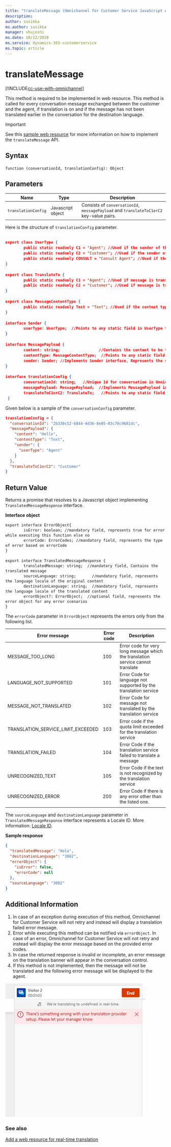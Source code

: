 ```yaml
---
title: "translateMessage (Omnichannel for Customer Service JavaScript API reference) | MicrosoftDocs"
description: 
author: susikka
ms.author: susikka
manager: shujoshi
ms.date: 10/12/2020
ms.service: dynamics-365-customerservice
ms.topic: article
---
```


# translateMessage

[!INCLUDE[cc-use-with-omnichannel](../../../../includes/cc-use-with-omnichannel.md)]

This method is required to be implemented in web resource. This method is called for every conversation message exchanged between the customer and the agent, if translation is on and if the message has not been translated earlier in the conversation for the destination language.

> [!IMPORTANT]
> See this [sample web resource](https://github.com/microsoft/Dynamics365-Apps-Samples/blob/06e9c84263bac81e7411f95365c5e792aca15122/customer-service/omnichannel/real-time-translation/webResourceV2.js#L279) for more information on how to implement the `translateMessage` API.

## Syntax

`function (conversationId, translationConfig): Object`

## Parameters

|Name|Type|Description|
|----|----|----|
|`translationConfig`|Javascript object| Consists of `conversationId`, `messagePayload` and `translateToC1orC2` key-value pairs.|

Here is the structure of `translationConfig` parameter.

```json

export class UserType { 
        public static readonly C1 = "Agent"; //Used if the sender of the message is agent
        public static readonly C2 = "Customer"; //Used if the sender of the message is customer
        public static readonly CONSULT = "Consult Agent"; //Used if the sender of the message is other than agent or customer
} 
 
export class TranslateTo { 
        public static readonly C1 = "Agent"; //Used if message is translated for agent
        public static readonly C2 = "Customer"; //Used if message is translated for customer
} 
 
export class MessageContentType { 
        public static readonly Text = "Text"; //Used if the content type is text
} 
     
interface Sender { 
        userType: UserType;  //Points to any static field in UserType type,Represents the type of the user who is sending this message
} 

interface MessagePayload { 
        content: string;                 //Contains the content to be translated
        contentType: MessageContentType;  //Points to any static field in MessageContentType type,Represents the type of message content. For example: "Text" etc.
        sender: Sender; //Implements Sender interface, Represents the sender of the message
} 

interface translationConfig { 
        conversationId: string;   //Unique Id for conversation in Omnichannel for Customer Service
        messagePayload: MessagePayload;  //Implements MessagePayload interface, Represents the payload for the message to be translated
        translateToC1orC2: TranslateTo;   //Points to any static field in TranslateTo type,Represents for whom the message has to be translated 
 } 
```

Given below is a sample of the `conversationConfig` parameter.

```json
translationConfig = {
  "conversationId": "2b330c52-6844-4d36-8e05-03c78c9681dc",
  "messagePayload": {
    "content": "Hello",
    "contentType": "Text",
    "sender": {
      "userType": "Agent"
    }
  },
  "translateToC1orC2": "Customer"
}
```

## Return Value

Returns a promise that resolves to a Javascript object implementing `TranslatedMessageResponse` interface.

**Interface object**

```
export interface ErrorObject{ 
        isError: boolean; //mandatory field, represents true for error while executing this function else no
        errorCode: ErrorCodes; //mandatory field, represents the type of error based on errorCode
} 

export interface TranslatedMessageResponse { 
        translatedMessage: string;  //mandatory field, Contains the translated message
        sourceLanguage: string;       //mandatory field, represents the language locale of the original content 
        destinationLanguage: string;  //mandatory field, represents the language locale of the translated content
        errorObject?: ErrorObject;  //optional field, represents the error object for any error scenarios
}
```

The `errorCode` parameter in `ErrorObject` represents the errors only from the following list.

|Error message|Error code|Description|
|-----|-----|-----|
|MESSAGE_TOO_LONG|100|Error code for very long message which the translation service cannot translate|
|LANGUAGE_NOT_SUPPORTED|101|Error Code for language not supported by the translation service|
|MESSAGE_NOT_TRANSLATED|102|Error Code for message not translated by the translation service|
|TRANSLATION_SERVICE_LIMIT_EXCEEDED|103|Error code if the quota limit exceeded for the translation service|
|TRANSLATION_FAILED|104|Error Code if the translation service failed to translate a message|
|UNRECOGNIZED_TEXT|105|Error Code if the text is not recognized by the translation service|
|UNRECOGNIZED_ERROR|200|Error Code if there is any error other than the listed one.|
||||

The `sourceLanguage` and `destinationLanguage` parameter in `TranslatedMessageResponse` interface represents a Locale ID. More information: [Locale ID](https://docs.microsoft.com/openspecs/office_standards/ms-oe376/6c085406-a698-4e12-9d4d-c3b0ee3dbc4a).

**Sample response**

```json
{
  "translatedMessage": "Hola",
  "destinationLanguage": "3082",
  "errorObject": {
    "isError": false,                             
    "errorCode": null
  },
  "sourceLanguage": "3082"
}
```

## Additional Information

1. In case of an exception during execution of this method, Omnichannel for Customer Service will not retry and instead will display a translation failed error message.
2. Error while executing this method can be notified via `errorObject`. In case of an error, Omnichannel for Customer Service will not retry and instead will display the error message based on the provided error codes.
3. In case the returned response is invalid or incomplete, an error message on the translation banner will appear in the conversation control.
4. If this method is not implemented, then the message will not be translated and the following error message will be displayed to the agent.

![translateMessage error message](../../../media/translatemessage-api-error.png "translateMessage error message")

### See also

[Add a web resource for real-time translation](../../how-to/add-web-resource-real-time-translation.md)
